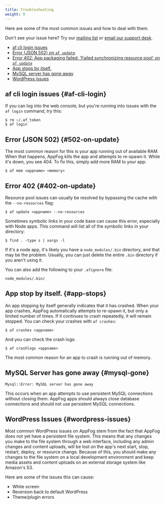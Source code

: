 ```yaml
---
title: Troubleshooting
weight: 9
---
```


Here are some of the most common issues and how to deal with them. 

Don't see your issue here? Try our [mailing list](https://groups.google.com/forum/#!forum/appfog-users) or [email our support desk](mailto:support@appfog.com).

* [af cli login issues](#af-cli-login)
* [Error (JSON 502) on `af update`](#502-on-update)
* [Error 402: App packaging failed: 'Failed synchronizing resource pool' on `af update`](#402-on-update)
* [App stops by itself.](#app-stops)
* [MySQL server has gone away](#mysql-gone)
* [WordPress issues](#wordpress-issues)

## af cli login issues {#af-cli-login}

If you can log into the web console, but you're running into issues with the `af login` command, try this: 

    $ rm ~/.af_token
    $ af login

## Error (JSON 502) {#502-on-update}

The most common reason for this is your app running out of available RAM. When that happens, AppFog kills the app and attempts to re-spawn it. While it's down, you see 404. To fix this, simply add more RAM to your app: 

    $ af mem <appname> <memory>

## Error 402 {#402-on-update}

Resource pool issues can usually be resolved by bypassing the cache with the `--no-resources` flag: 

    $ af update <appname> --no-resources

Sometimes symbolic links in your code base can cause this error, especially with Node apps. This command will list all of the symbolic links in your directory:

    $ find . -type s | xargs -l

If it's a node app, it's likely you have a `node_modules/.bin` directory, and that may be the problem. Usually, you can just delete the entire `.bin` directory if you aren't using it. 

You can also add the following to your `.afignore` file:

    node_modules/.bin/

## App stop by itself. {#app-stops}

An app stopping by itself generally indicates that it has crashed. When your app crashes, AppFog automatically attempts to re-spawn it, but only a limited number of times. If it continues to crash repeatedly, it will remain stopped. You can check your crashes with `af crashes`:
    
    $ af crashes <appname>

And you can check the crash logs:
    
    $ af crashlogs <appname>

The most common reason for an app to crash is running out of memory.

## MySQL Server has gone away {#mysql-gone}

    Mysql::Error: MySQL server has gone away

This occurs when an app attempts to use persistent MySQL connections without closing them. AppFog apps should always close database connections and should not use persistent MySQL connections.

## WordPress Issues {#wordpress-issues}

Most common WordPress issues on AppFog stem from the fact that AppFog does not yet have a persistent file system. This means that any changes you make to the file system through a web interface, including any admin changes and content uploads, will be lost on the app's next start, stop, restart, deploy, or resource change. Because of this, you should make any changes to the file system on a local development environment and keep media assets and content uploads on an external storage system like Amazon's S3.

Here are some of the issues this can cause:

* White screen
* Reversion back to default WordPress
* Theme/plugin errors
